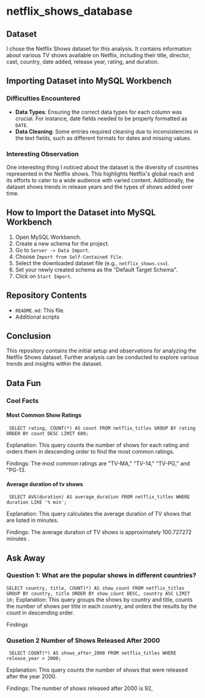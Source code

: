 # netflix_shows_database

## Dataset
I chose the Netflix Shows dataset for this analysis. It contains information about various TV shows available on Netflix, including their title, director, cast, country, date added, release year, rating, and duration.

## Importing Dataset into MySQL Workbench
### Difficulties Encountered
- **Data Types**: Ensuring the correct data types for each column was crucial. For instance, date fields needed to be properly formatted as `DATE`.
- **Data Cleaning**: Some entries required cleaning due to inconsistencies in the text fields, such as different formats for dates and missing values.

### Interesting Observation
One interesting thing I noticed about the dataset is the diversity of countries represented in the Netflix shows. This highlights Netflix's global reach and its efforts to cater to a wide audience with varied content. Additionally, the dataset shows trends in release years and the types of shows added over time.

## How to Import the Dataset into MySQL Workbench
1. Open MySQL Workbench.
2. Create a new schema for the project.
3. Go to `Server -> Data Import`.
4. Choose `Import from Self-Contained File`.
5. Select the downloaded dataset file (e.g., `netflix_shows.csv`).
6. Set your newly created schema as the "Default Target Schema".
7. Click on `Start Import`.

## Repository Contents
- `README.md`: This file.
- Additional scripts 

## Conclusion
This repository contains the initial setup and observations for analyzing the Netflix Shows dataset. Further analysis can be conducted to explore various trends and insights within the dataset.

## Data Fun

### Cool Facts

#### Most Common Show Ratings
`
SELECT rating, COUNT(*) AS count
FROM netflix_titles
GROUP BY rating
ORDER BY count DESC
LIMIT 600;`

Explanation: This query counts the number of shows for each rating and orders them in descending order to find the most common ratings.

Findings:
The most common ratings are "TV-MA," "TV-14," "TV-PG," and "PG-13.

#### Average duration of tv shows
`
SELECT AVG(duration) AS average_duration
FROM netflix_titles
WHERE duration LIKE '% min';`

Explanation: This query calculates the average duration of TV shows that are listed in minutes.

Findings:
The average duration of TV shows is approximately 100.727272 minutes .

## Ask Away
### Question 1: What are the popular shows in different countries?
`SELECT country, title, COUNT(*) AS show_count
FROM netflix_titles
GROUP BY country, title
ORDER BY show_count DESC, country ASC
LIMIT 10;`
Explanation: This query groups the shows by country and title, counts the number of shows per title in each country, and orders the results by the count in descending order.

Findings 

### Qusetion 2 Number of Shows Released After 2000
`
SELECT COUNT(*) AS shows_after_2000
FROM netflix_titles
WHERE release_year > 2000;`

Explanation: This query counts the number of shows that were released after the year 2000.

Findings:
The number of shows released after 2000 is 92,



